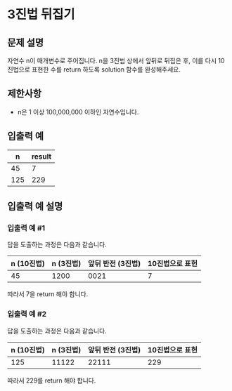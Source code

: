 # 3진법 뒤집기

## 문제 설명

자연수 n이 매개변수로 주어집니다. n을 3진법 상에서 앞뒤로 뒤집은 후, 이를 다시 10진법으로 표현한 수를 return 하도록 solution 함수를 완성해주세요.

## 제한사항

- n은 1 이상 100,000,000 이하인 자연수입니다.

## 입출력 예

| n   | result |
|-----|--------|
| 45  | 7      |
| 125 | 229    |

## 입출력 예 설명

### 입출력 예 #1

답을 도출하는 과정은 다음과 같습니다.

| n (10진법) | n (3진법) | 앞뒤 반전 (3진법) | 10진법으로 표헌 |
|----------|---------|-------------|-----------|
| 45       | 1200    | 0021        | 7         |

따라서 7을 return 해야 합니다.

### 입출력 예 #2

답을 도출하는 과정은 다음과 같습니다.

| n (10진법) | n (3진법) | 앞뒤 반전 (3진법) | 10진법으로 표헌 |
|----------|---------|-------------|-----------|
| 125      | 11122   | 22111       | 229       |

따라서 229를 return 해야 합니다.

